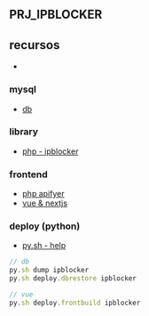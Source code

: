 ## PRJ_IPBLOCKER


## recursos
- 

### mysql
- [db](https://github.com/eacevedof/prj_ipblocker/tree/master/db)

### library
- [php - ipblocker](https://github.com/eacevedof/prj_ipblocker/tree/master/php)

### frontend
- [php apifyer](https://github.com/eacevedof/prj_phpapify/tree/master/backend/src/Controllers/Apify)
- [vue & nextjs](https://github.com/eacevedof/prj_ipblocker/tree/master/vuejs)

### deploy (python)
- [py.sh - help](https://github.com/eacevedof/prj_bash/blob/master/py/help.py)
```js
// db
py.sh dump ipblocker
py.sh deploy.dbrestore ipblocker

// vue
py.sh deploy.frontbuild ipblocker
```

